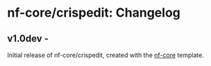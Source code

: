 # nf-core/crispedit: Changelog

## v1.0dev - <date>
Initial release of nf-core/crispedit, created with the [nf-core](http://nf-co.re/) template.
